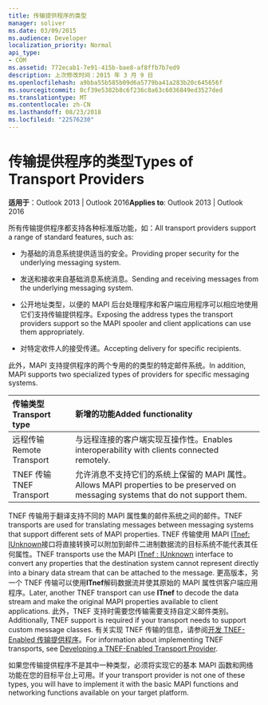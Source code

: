 ```yaml
---
title: 传输提供程序的类型
manager: soliver
ms.date: 03/09/2015
ms.audience: Developer
localization_priority: Normal
api_type:
- COM
ms.assetid: 772ecab1-7e91-415b-bae8-af8ffb7b7ed9
description: 上次修改时间：2015 年 3 月 9 日
ms.openlocfilehash: a9bba55b585b09d6a5779ba41a283b20c645656f
ms.sourcegitcommit: 0cf39e5382b8c6f236c8a63c6036849ed3527ded
ms.translationtype: MT
ms.contentlocale: zh-CN
ms.lasthandoff: 08/23/2018
ms.locfileid: "22576230"
---
```

# <a name="types-of-transport-providers"></a><span data-ttu-id="a728a-103">传输提供程序的类型</span><span class="sxs-lookup"><span data-stu-id="a728a-103">Types of Transport Providers</span></span>

  
  
<span data-ttu-id="a728a-104">**适用于**：Outlook 2013 | Outlook 2016</span><span class="sxs-lookup"><span data-stu-id="a728a-104">**Applies to**: Outlook 2013 | Outlook 2016</span></span> 
  
<span data-ttu-id="a728a-105">所有传输提供程序都支持各种标准版功能，如：</span><span class="sxs-lookup"><span data-stu-id="a728a-105">All transport providers support a range of standard features, such as:</span></span>
  
- <span data-ttu-id="a728a-106">为基础的消息系统提供适当的安全。</span><span class="sxs-lookup"><span data-stu-id="a728a-106">Providing proper security for the underlying messaging system.</span></span>
    
- <span data-ttu-id="a728a-107">发送和接收来自基础消息系统消息。</span><span class="sxs-lookup"><span data-stu-id="a728a-107">Sending and receiving messages from the underlying messaging system.</span></span>
    
- <span data-ttu-id="a728a-108">公开地址类型，以便的 MAPI 后台处理程序和客户端应用程序可以相应地使用它们支持传输提供程序。</span><span class="sxs-lookup"><span data-stu-id="a728a-108">Exposing the address types the transport providers support so the MAPI spooler and client applications can use them appropriately.</span></span>
    
- <span data-ttu-id="a728a-109">对特定收件人的接受传递。</span><span class="sxs-lookup"><span data-stu-id="a728a-109">Accepting delivery for specific recipients.</span></span>
    
<span data-ttu-id="a728a-110">此外，MAPI 支持提供程序的两个专用的的类型的特定邮件系统。</span><span class="sxs-lookup"><span data-stu-id="a728a-110">In addition, MAPI supports two specialized types of providers for specific messaging systems.</span></span>
  
|<span data-ttu-id="a728a-111">**传输类型**</span><span class="sxs-lookup"><span data-stu-id="a728a-111">**Transport type**</span></span>|<span data-ttu-id="a728a-112">**新增的功能**</span><span class="sxs-lookup"><span data-stu-id="a728a-112">**Added functionality**</span></span>|
|:-----|:-----|
|<span data-ttu-id="a728a-113">远程传输</span><span class="sxs-lookup"><span data-stu-id="a728a-113">Remote Transport</span></span>  <br/> |<span data-ttu-id="a728a-114">与远程连接的客户端实现互操作性。</span><span class="sxs-lookup"><span data-stu-id="a728a-114">Enables interoperability with clients connected remotely.</span></span>  <br/> |
|<span data-ttu-id="a728a-115">TNEF 传输</span><span class="sxs-lookup"><span data-stu-id="a728a-115">TNEF Transport</span></span>  <br/> |<span data-ttu-id="a728a-116">允许消息不支持它们的系统上保留的 MAPI 属性。</span><span class="sxs-lookup"><span data-stu-id="a728a-116">Allows MAPI properties to be preserved on messaging systems that do not support them.</span></span>  <br/> |
   
<span data-ttu-id="a728a-117">TNEF 传输用于翻译支持不同的 MAPI 属性集的邮件系统之间的邮件。</span><span class="sxs-lookup"><span data-stu-id="a728a-117">TNEF transports are used for translating messages between messaging systems that support different sets of MAPI properties.</span></span> <span data-ttu-id="a728a-118">TNEF 传输使用 MAPI [ITnef: IUnknown](itnefiunknown.md)接口将直接转换可以附加到邮件二进制数据流的目标系统不能代表其任何属性。</span><span class="sxs-lookup"><span data-stu-id="a728a-118">TNEF transports use the MAPI [ITnef : IUnknown](itnefiunknown.md) interface to convert any properties that the destination system cannot represent directly into a binary data stream that can be attached to the message.</span></span> <span data-ttu-id="a728a-119">更高版本，另一个 TNEF 传输可以使用**ITnef**解码数据流并使其原始的 MAPI 属性供客户端应用程序。</span><span class="sxs-lookup"><span data-stu-id="a728a-119">Later, another TNEF transport can use **ITnef** to decode the data stream and make the original MAPI properties available to client applications.</span></span> <span data-ttu-id="a728a-120">此外，TNEF 支持时需要您传输需要支持自定义邮件类别。</span><span class="sxs-lookup"><span data-stu-id="a728a-120">Additionally, TNEF support is required if your transport needs to support custom message classes.</span></span> <span data-ttu-id="a728a-121">有关实现 TNEF 传输的信息，请参阅[开发 TNEF-Enabled 传输提供程序](developing-a-tnef-enabled-transport-provider.md)。</span><span class="sxs-lookup"><span data-stu-id="a728a-121">For information about implementing TNEF transports, see [Developing a TNEF-Enabled Transport Provider](developing-a-tnef-enabled-transport-provider.md).</span></span>
  
<span data-ttu-id="a728a-122">如果您传输提供程序不是其中一种类型，必须将实现它的基本 MAPI 函数和网络功能在您的目标平台上可用。</span><span class="sxs-lookup"><span data-stu-id="a728a-122">If your transport provider is not one of these types, you will have to implement it with the basic MAPI functions and networking functions available on your target platform.</span></span>
  


